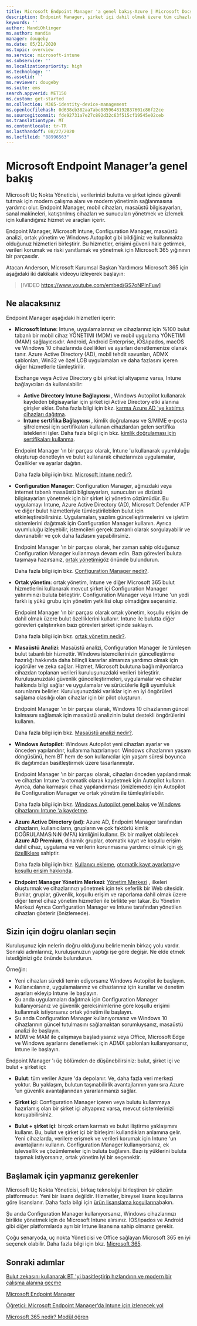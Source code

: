 ```yaml
---
title: Microsoft Endpoint Manager 'a genel bakış-Azure | Microsoft Docs
description: Endpoint Manager, şirket içi dahil olmak üzere tüm cihazları yönetmek için Intune, Configuration Manager, ortak yönetim, masaüstü analizi, Windows Autopilot ve yönetim merkezini içerir.
keywords: ''
author: MandiOhlinger
ms.author: mandia
manager: dougeby
ms.date: 05/21/2020
ms.topic: overview
ms.service: microsoft-intune
ms.subservice: ''
ms.localizationpriority: high
ms.technology: ''
ms.assetid: ''
ms.reviewer: dougeby
ms.suite: ems
search.appverid: MET150
ms.custom: get-started
ms.collection: M365-identity-device-management
ms.openlocfilehash: 0d638cb382aa7abe8859648192837601c86f22ce
ms.sourcegitcommit: fde92731a7e27c892d32c63f515cf19545e02ceb
ms.translationtype: MT
ms.contentlocale: tr-TR
ms.lasthandoff: 08/27/2020
ms.locfileid: "88996563"
---
```

# <a name="microsoft-endpoint-manager-overview"></a>Microsoft Endpoint Manager’a genel bakış

Microsoft Uç Nokta Yöneticisi, verilerinizi bulutta ve şirket içinde güvenli tutmak için modern çalışma alanı ve modern yönetimin sağlanmasına yardımcı olur. Endpoint Manager, mobil cihazları, masaüstü bilgisayarları, sanal makineleri, katıştırılmış cihazları ve sunucuları yönetmek ve izlemek için kullandığınız hizmet ve araçları içerir.

Endpoint Manager, Microsoft Intune, Configuration Manager, masaüstü analizi, ortak yönetim ve Windows Autopilot gibi bildiğiniz ve kullanmakta olduğunuz hizmetleri birleştirir. Bu hizmetler, erişimi güvenli hale getirmek, verileri korumak ve riski yanıtlamak ve yönetmek için Microsoft 365 yığınının bir parçasıdır.

Atacan Anderson, Microsoft Kurumsal Başkan Yardımcısı Microsoft 365 için aşağıdaki iki dakikalık videoyu izleyerek başlayın:

> [!VIDEO https://www.youtube.com/embed/GS7oNPInFuw]

## <a name="what-you-get"></a>Ne alacaksınız

Endpoint Manager aşağıdaki hizmetleri içerir:

- **Microsoft Intune**: Intune, uygulamalarınız ve cihazlarınız için %100 bulut tabanlı bir mobil cihaz YÖNETIMI (MDM) ve mobil uygulama YÖNETIMI (MAM) sağlayıcısıdır. Android, Android Enterprise, iOS/ıpados, macOS ve Windows 10 cihazlarında özellikleri ve ayarları denetlemenize olanak tanır. Azure Active Directory (AD), mobil tehdit savunları, ADMX şablonları, Win32 ve özel LOB uygulamaları ve daha fazlasını içeren diğer hizmetlerle tümleştirilir.

  Exchange veya Active Directory gibi şirket içi altyapınız varsa, Intune bağlayıcıları da kullanılabilir:

  - **Active Directory Intune Bağlayıcısı** , Windows Autopilot kullanarak kaydeden bilgisayarlar için şirket içi Active Directory etki alanına girişler ekler. Daha fazla bilgi için bkz. [karma Azure AD 'ye katılmış cihazları dağıtma](./autopilot/windows-autopilot-hybrid.md).
  - **Intune sertifika Bağlayıcısı** , kimlik doğrulaması ve S/MIME e-posta şifrelemesi için sertifikaları kullanan cihazlardan gelen sertifika isteklerini işler. Daha fazla bilgi için bkz. [kimlik doğrulaması için sertifikaları kullanma](./intune/protect/certificates-configure.md).

  Endpoint Manager 'ın bir parçası olarak, Intune 'u kullanarak uyumluluğu oluşturup denetleyin ve bulut kullanarak cihazlarınıza uygulamalar, Özellikler ve ayarlar dağıtın.

  Daha fazla bilgi için bkz. [Microsoft Intune nedir?](/intune/fundamentals/what-is-intune).

- **Configuration Manager**: Configuration Manager, ağınızdaki veya internet tabanlı masaüstü bilgisayarları, sunucuları ve dizüstü bilgisayarları yönetmek için bir şirket içi yönetim çözümüdür. Bu uygulamayı Intune, Azure Active Directory (AD), Microsoft Defender ATP ve diğer bulut hizmetleriyle tümleştirilebilen bulut için etkinleştirebilirsiniz. Uygulamaları, yazılım güncelleştirmelerini ve işletim sistemlerini dağıtmak için Configuration Manager kullanın. Ayrıca uyumluluğu izleyebilir, istemcileri gerçek zamanlı olarak sorgulayabilir ve davranabilir ve çok daha fazlasını yapabilirsiniz.

  Endpoint Manager 'ın bir parçası olarak, her zaman sahip olduğunuz Configuration Manager kullanmaya devam edin. Bazı görevleri buluta taşımaya hazırsanız, [ortak yönetimi](/configmgr/comanage/)göz önünde bulundurun.

  Daha fazla bilgi için bkz. [Configuration Manager nedir?](/configmgr/core/understand/introduction).

- **Ortak yönetim**: ortak yönetim, Intune ve diğer Microsoft 365 bulut hizmetlerini kullanarak mevcut şirket içi Configuration Manager yatırımınızı buluta birleştirir. Configuration Manager veya Intune 'un yedi farklı iş yükü grubu için yönetim yetkilisi olup olmadığını seçersiniz.

  Endpoint Manager 'ın bir parçası olarak ortak yönetim, koşullu erişim de dahil olmak üzere bulut özelliklerini kullanır. Intune ile bulutta diğer görevleri çalıştırırken bazı görevleri şirket içinde saklayın.

  Daha fazla bilgi için bkz. [ortak yönetim nedir?](/configmgr/comanage/overview).

- **Masaüstü Analizi**: Masaüstü analizi, Configuration Manager ile tümleşen bulut tabanlı bir hizmettir. Windows istemcilerinizin güncelleştirme hazırlığı hakkında daha bilinçli kararlar almanıza yardımcı olmak için içgörüler ve zeka sağlar. Hizmet, Microsoft bulutuna bağlı milyonlarca cihazdan toplanan verileri kuruluşunuzdaki verileri birleştirir. Kuruluşunuzdaki güvenlik güncelleştirmeleri, uygulamalar ve cihazlar hakkında bilgi sağlar ve uygulamalar ve sürücülerle ilgili uyumluluk sorunlarını belirler. Kuruluşunuzdaki varlıklar için en iyi öngörüleri sağlama olasılığı olan cihazlar için bir pilot oluşturun.

  Endpoint Manager 'ın bir parçası olarak, Windows 10 cihazlarının güncel kalmasını sağlamak için masaüstü analizinin bulut destekli öngörülerini kullanın.

  Daha fazla bilgi için bkz. [Masaüstü analizi nedir?](/configmgr/desktop-analytics/overview).

- **Windows Autopilot**: Windows Autopilot yeni cihazları ayarlar ve önceden yapılandırır, kullanıma hazırlanıyor. Windows cihazlarının yaşam döngüsünü, hem BT hem de son kullanıcılar için yaşam süresi boyunca ilk dağıtımdan basitleştirmek üzere tasarlanmıştır.

  Endpoint Manager 'ın bir parçası olarak, cihazları önceden yapılandırmak ve cihazları Intune 'a otomatik olarak kaydetmek için Autopilot kullanın. Ayrıca, daha karmaşık cihaz yapılandırması (önizlemede) için Autopilot ile Configuration Manager ve ortak yönetim ile tümleştirilebilir.

  Daha fazla bilgi için bkz. [Windows Autopilot genel bakış](/windows/deployment/windows-autopilot/windows-autopilot) ve [Windows cihazlarını Intune 'a kaydetme](./autopilot/enrollment-autopilot.md).

- **Azure Active Directory (ad)**: Azure AD, Endpoint Manager tarafından cihazların, kullanıcıların, grupların ve çok faktörlü kimlik DOĞRULAMASıNıN (MFA) kimliğini kullanır. Ek bir maliyet olabilecek **Azure AD Premium**, dinamik gruplar, otomatik kayıt ve koşullu erişim dahil cihaz, uygulama ve verilerin korunmasına yardımcı olmak için [ek özelliklere](https://azure.microsoft.com/pricing/details/active-directory/) sahiptir.

  Daha fazla bilgi için bkz. [Kullanıcı ekleme](./intune/fundamentals/users-add.md), [otomatik kayıt ayarlama](./intune/enrollment/windows-enroll.md)ve [koşullu erişim hakkında](./intune/protect/conditional-access.md).

- **Endpoint Manager Yönetim Merkezi**: [Yönetim Merkezi](https://go.microsoft.com/fwlink/?linkid=2109431) , ilkeleri oluşturmak ve cihazlarınızı yönetmek için tek seferlik bir Web sitesidir. Bunlar, gruplar, güvenlik, koşullu erişim ve raporlama dahil olmak üzere diğer temel cihaz yönetim hizmetleri ile birlikte yer takar. Bu Yönetim Merkezi Ayrıca Configuration Manager ve Intune tarafından yönetilen cihazları gösterir (önizlemede).

## <a name="choose-whats-right-for-you"></a>Sizin için doğru olanları seçin

Kuruluşunuz için nelerin doğru olduğunu belirlemenin birkaç yolu vardır. Sonraki adımlarınız, kuruluşunuzun yaptığı işe göre değişir. Ne elde etmek istediğinizi göz önünde bulundurun.

Örneğin:

- Yeni cihazları sürekli temin ediyorsanız Windows Autopilot ile başlayın.
- Kullanıcılarınız, uygulamalarınız ve cihazlarınız için kurallar ve denetim ayarları ekleyip Intune ile başlayın.
- Şu anda uygulamaları dağıtmak için Configuration Manager kullanıyorsanız ve güvenlik gereksinimlerine göre koşullu erişimi kullanmak istiyorsanız ortak yönetim ile başlayın.
- Şu anda Configuration Manager kullanıyorsanız ve Windows 10 cihazlarının güncel tutulmasını sağlamaktan sorumluysanız, masaüstü analizi ile başlayın.
- MDM ve MAM ile çalışmaya başladıysanız veya Office, Microsoft Edge ve Windows ayarlarını denetlemek için ADMX şablonları kullanıyorsanız, Intune ile başlayın.

Endpoint Manager 'ı üç bölümden de düşünebilirsiniz: bulut, şirket içi ve bulut + şirket içi:

- **Bulut**: tüm veriler Azure 'da depolanır. Ve, daha fazla veri merkezi yoktur. Bu yaklaşım, bulutun taşınabilirlik avantajlarının yanı sıra Azure 'un güvenlik avantajlarından yararlanmanızı sağlar.

- **Şirket içi**: Configuration Manager içeren veya bulutu kullanmaya hazırlamış olan bir şirket içi altyapınız varsa, mevcut sistemlerinizi koruyabilirsiniz.

- **Bulut + şirket içi**: birçok ortam karmatı ve bulut iliştirme yaklaşımını kullanır. Bu, bulut ve şirket içi bir birleşimi kullandıkları anlamına gelir. Yeni cihazlarda, verilere erişmek ve verileri korumak için Intune 'un avantajlarını kullanın. Configuration Manager kullanıyorsanız, ek işlevsellik ve çözümlemeler için buluta bağlanın. Bazı iş yüklerini buluta taşımak istiyorsanız, ortak yönetim iyi bir seçenektir.

## <a name="what-you-need-to-get-started"></a>Başlamak için yapmanız gerekenler

Microsoft Uç Nokta Yöneticisi, birkaç teknolojiyi birleştiren bir çözüm platformudur. Yeni bir lisans değildir. Hizmetler, bireysel lisans koşullarına göre lisanslanır. Daha fazla bilgi için [ürün lisanslama koşullarına](https://www.microsoft.com/licensing/product-licensing/products)bakın.

Şu anda Configuration Manager kullanıyorsanız, Windows cihazlarınızı birlikte yönetmek için de Microsoft Intune alırsınız. İOS/ıpados ve Android gibi diğer platformlarda ayrı bir Intune lisansına sahip olmanız gerekir.

Çoğu senaryoda, uç nokta Yöneticisi ve Office sağlayan Microsoft 365 en iyi seçenek olabilir. Daha fazla bilgi için bkz. [Microsoft 365](https://www.microsoft.com/licensing/product-licensing/microsoft-365-enterprise).

## <a name="next-steps"></a>Sonraki adımlar

[Bulut zekasını kullanarak BT 'yi basitleştirip hızlandırın ve modern bir çalışma alanına geçme](https://www.microsoft.com/microsoft-365/blog/2019/11/04/use-the-power-of-cloud-intelligence-to-simplify-and-accelerate-it-and-the-move-to-a-modern-workplace/)

[Microsoft Endpoint Manager](https://www.microsoft.com/microsoft-365/microsoft-endpoint-manager)

[Öğretici: Microsoft Endpoint Manager’da Intune için izlenecek yol](/intune/fundamentals/tutorial-walkthrough-endpoint-manager)

[Microsoft 365 nedir? Modül öğren](/learn/modules/what-is-m365/index)